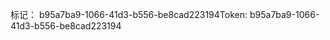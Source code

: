 <span data-ttu-id="55143-101">标记： b95a7ba9-1066-41d3-b556-be8cad223194</span><span class="sxs-lookup"><span data-stu-id="55143-101">Token: b95a7ba9-1066-41d3-b556-be8cad223194</span></span>